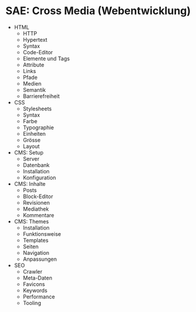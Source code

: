 # SAE: Cross Media (Webentwicklung)

- HTML
  - HTTP
  - Hypertext
  - Syntax
  - Code-Editor
  - Elemente und Tags
  - Attribute
  - Links
  - Pfade
  - Medien
  - Semantik
  - Barrierefreiheit
- CSS
  - Stylesheets
  - Syntax
  - Farbe
  - Typographie
  - Einheiten
  - Grösse
  - Layout
- CMS: Setup
  - Server
  - Datenbank
  - Installation
  - Konfiguration
- CMS: Inhalte
  - Posts
  - Block-Editor
  - Revisionen
  - Mediathek
  - Kommentare
- CMS: Themes
  - Installation
  - Funktionsweise
  - Templates
  - Seiten
  - Navigation
  - Anpassungen
- SEO
  - Crawler
  - Meta-Daten
  - Favicons
  - Keywords
  - Performance
  - Tooling
